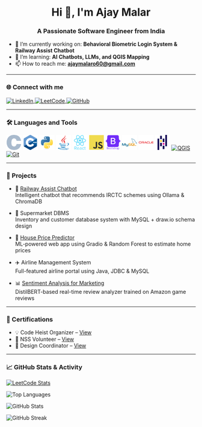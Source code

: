<h1 align="center">Hi 👋, I'm Ajay Malar</h1>
<h3 align="center">A Passionate Software Engineer from India</h3>

- 🔭 I’m currently working on: **Behavioral Biometric Login System & Railway Assist Chatbot**
- 🌱 I’m learning: **AI Chatbots, LLMs, and QGIS Mapping**
- 📫 How to reach me: **ajaymalaro60@gmail.com**

---

### 🌐 Connect with me

<p align="left">
  <a href="https://linkedin.com/in/ajaymalar" target="_blank">
    <img align="center" src="https://raw.githubusercontent.com/rahuldkjain/github-profile-readme-generator/master/src/images/icons/Social/linked-in-alt.svg" alt="LinkedIn" height="30" width="40" />
  </a>
  <a href="https://leetcode.com/u/XSsbq1HWHn/" target="_blank">
    <img align="center" src="https://raw.githubusercontent.com/rahuldkjain/github-profile-readme-generator/master/src/images/icons/Social/leet-code.svg" alt="LeetCode" height="30" width="40" />
  </a>
  <a href="https://github.com/ajaymalar" target="_blank">
    <img align="center" src="https://raw.githubusercontent.com/rahuldkjain/github-profile-readme-generator/master/src/images/icons/Social/github.svg" alt="GitHub" height="30" width="40" />
  </a>
</p>

---

### 🛠️ Languages and Tools

<p align="left">
  <a href="https://www.cprogramming.com/" target="_blank"><img src="https://raw.githubusercontent.com/devicons/devicon/master/icons/c/c-original.svg" alt="C" width="40" height="40"/></a>
  <a href="https://www.w3schools.com/cpp/" target="_blank"><img src="https://raw.githubusercontent.com/devicons/devicon/master/icons/cplusplus/cplusplus-original.svg" alt="C++" width="40" height="40"/></a>
  <a href="https://www.python.org" target="_blank"><img src="https://raw.githubusercontent.com/devicons/devicon/master/icons/python/python-original.svg" alt="Python" width="40" height="40"/></a>
  <a href="https://www.java.com" target="_blank"><img src="https://raw.githubusercontent.com/devicons/devicon/master/icons/java/java-original.svg" alt="Java" width="40" height="40"/></a>
  <a href="https://reactjs.org/" target="_blank"><img src="https://raw.githubusercontent.com/devicons/devicon/master/icons/react/react-original-wordmark.svg" alt="React" width="40" height="40"/></a>
  <a href="https://developer.mozilla.org/en-US/docs/Web/JavaScript" target="_blank"><img src="https://raw.githubusercontent.com/devicons/devicon/master/icons/javascript/javascript-original.svg" alt="JS" width="40" height="40"/></a>
  <a href="https://getbootstrap.com" target="_blank"><img src="https://raw.githubusercontent.com/devicons/devicon/master/icons/bootstrap/bootstrap-plain-wordmark.svg" alt="Bootstrap" width="40" height="40"/></a>
  <a href="https://www.mysql.com/" target="_blank"><img src="https://raw.githubusercontent.com/devicons/devicon/master/icons/mysql/mysql-original-wordmark.svg" alt="MySQL" width="40" height="40"/></a>
  <a href="https://www.oracle.com/" target="_blank"><img src="https://raw.githubusercontent.com/devicons/devicon/master/icons/oracle/oracle-original.svg" alt="Oracle" width="40" height="40"/></a>
  <a href="https://pandas.pydata.org/" target="_blank"><img src="https://raw.githubusercontent.com/devicons/devicon/master/icons/pandas/pandas-original.svg" alt="Pandas" width="40" height="40"/></a>
  <a href="https://qgis.org" target="_blank"><img src="https://upload.wikimedia.org/wikipedia/commons/0/0e/QGIS_logo_new.svg" alt="QGIS" width="40" height="40"/></a>
  <a href="https://git-scm.com/" target="_blank"><img src="https://www.vectorlogo.zone/logos/git-scm/git-scm-icon.svg" alt="Git" width="40" height="40"/></a>
</p>

---

### 🚀 Projects

- 🧠 [Railway Assist Chatbot](https://github.com/ajaymalar/Railway-assist-chatbot)  
  Intelligent chatbot that recommends IRCTC schemes using Ollama & ChromaDB

- 🛒 Supermarket DBMS  
  Inventory and customer database system with MySQL + draw.io schema design

- 🏡 [House Price Predictor](https://github.com/ajaymalar/House_price_predictions)  
  ML-powered web app using Gradio & Random Forest to estimate home prices

- ✈️ Airline Management System  
  Full-featured airline portal using Java, JDBC & MySQL

- 📊 [Sentiment Analysis for Marketing](https://github.com/ajaymalar/Sentiment-analysis-for-marketting)  
  DistilBERT-based real-time review analyzer trained on Amazon game reviews

---

### 📜 Certifications

- 💡 Code Heist Organizer – [View](https://drive.google.com/file/d/1ll5TI7Uy8Fbn7MfOLqd-sIzUVV5pU-Zj/view?usp=sharing)  
- 💪 NSS Volunteer – [View](https://drive.google.com/file/d/1iwW5tkRcbxGM6gvAna67fEXke9bk-ULQ/view?usp=sharing)  
- 🎨 Design Coordinator – [View](https://drive.google.com/file/d/1YUeyMO-1gS2Kmu0kjoQyg_Pf2qaQMe8m/view?usp=sharing)

---

### 📈 GitHub Stats & Activity

[![LeetCode Stats](https://leetcard.jacoblin.cool/XSsbq1HWHn?theme=dark&font=Karma)](https://leetcode.com/u/XSsbq1HWHn/)

<p align="left">
  <img src="https://github-readme-stats.vercel.app/api/top-langs/?username=ajaymalar&layout=compact&theme=default" alt="Top Languages" />
</p>

<p align="left">
  <img src="https://github-readme-stats.vercel.app/api?username=ajaymalar&show_icons=true&locale=en" alt="GitHub Stats" />
</p>

<p align="left">
  <img src="https://github-readme-streak-stats.herokuapp.com/?user=ajaymalar" alt="GitHub Streak" />
</p>
